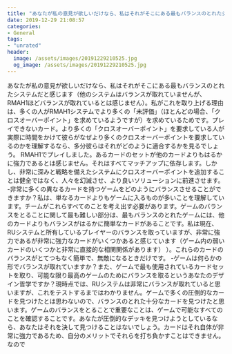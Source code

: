```yaml
---
title: "あなたが私の意見が欲しいだけなら、私はそれがそこにある最もバランスのとれたシステムだと感じます（他のシステムはバランスが取れていませんが、RMAH1ほどバランスが取れているとは感じません）。"
date: 2019-12-29 21:08:57
categories:
- General
tags:
- "unrated"
header:
  image: /assets/images/20191229210525.jpg
  og_image: /assets/images/20191229210525.jpg
---
```


あなたが私の意見が欲しいだけなら、私はそれがそこにある最もバランスのとれたシステムだと感じます（他のシステムはバランスが取れていませんが、RMAH1ほどバランスが取れているとは感じません）。私がこれを取り上げる理由は、多くの人がRMAH1システムでより多くの「未評価」（ほとんどの場合、「クロスオーバーポイント」を求めているようですが）を求めているためです。プレイできないカード。より多くの「クロスオーバーポイント」を要求している人が実際に時間をかけて彼らがなぜより多くのクロスオーバーポイントを要求しているのかを理解するなら、多分彼らはそれがどのように適合するかを見るでしょう。 RMAH1でプレイしました。あるカードのセットが他のカードよりもはるかに強力であるとは感じません。それはすべてマッチアップに依存します。しかし、非常に深みと戦略を備えたシステムにクロスオーバーポイントを追加することは健全ではなく、人々を幻滅させ、より良いソリューションに前進させます。 -非常に多くの異なるカードを持つゲームをどのようにバランスさせることができますか？私は、単なるカードよりもゲームに入るものが多いことを理解しています。チームがこれらすべてのことを考え出す必要があります。ゲームのバランスをとることに関して最も難しい部分は、最もバランスのとれたゲームには、他のカードよりもバランスがはるかに簡単なカードがあることです。私は現在、RUシステムと所有しているプレイヤーのバランスを取っていますが、非常に強力であるが非常に強力なカードがいくつかあると感じています（ゲーム内の弱いカードのいくつかと非常に直接的な相関関係があります） ）。これらのカードのバランスがとてつもなく簡単で、無敵になるときだけです。 -ゲームは何らかの形でバランスが取れていますか？また、ゲームで最も使用されているカードセットを取り、可能な限り最高のゲームのためにバランスを取るというあなたのデザイン哲学ですか？現時点では、RUシステムは非常にバランスが取れていると思いますが、これをテストするまではわかりません。ゲームで多くの圧倒的なカードを見つけたとは思わないので、バランスのとれた十分なカードを見つけたと思います。ゲームのバランスをとることで重要なことは、ゲームで可能なすべてのことを確認することです。あなたが圧倒的なデッキを見つけようとしているなら、あなたはそれを決して見つけることはないでしょう。カードはそれ自体が非常に強力であるため、自分のメリットでそれらを打ち負かすことはできません。なので
